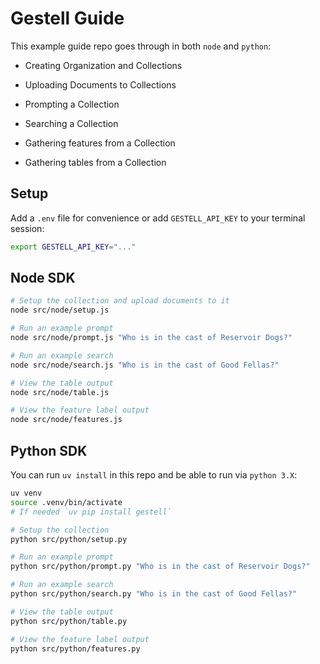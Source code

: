 # Gestell Guide

This example guide repo goes through in both `node` and `python`:

- Creating Organization and Collections

- Uploading Documents to Collections

- Prompting a Collection

- Searching a Collection

- Gathering features from a Collection

- Gathering tables from a Collection

## Setup

Add a `.env` file for convenience or add `GESTELL_API_KEY` to your terminal session:

```bash
export GESTELL_API_KEY="..."
```

## Node SDK

```bash
# Setup the collection and upload documents to it
node src/node/setup.js

# Run an example prompt
node src/node/prompt.js "Who is in the cast of Reservoir Dogs?"

# Run an example search
node src/node/search.js "Who is in the cast of Good Fellas?"

# View the table output
node src/node/table.js

# View the feature label output
node src/node/features.js
```

## Python SDK

You can run `uv install` in this repo and be able to run via `python 3.X`:

```bash
uv venv
source .venv/bin/activate
# If needed `uv pip install gestell`

# Setup the collection
python src/python/setup.py

# Run an example prompt
python src/python/prompt.py "Who is in the cast of Reservoir Dogs?"

# Run an example search
python src/python/search.py "Who is in the cast of Good Fellas?"

# View the table output
python src/python/table.py

# View the feature label output
python src/python/features.py
```
